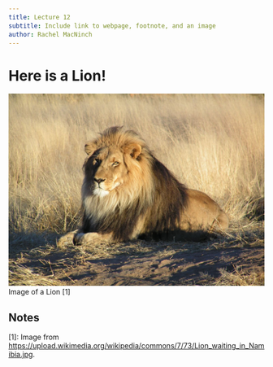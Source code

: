 ```yaml
---
title: Lecture 12
subtitle: Include link to webpage, footnote, and an image
author: Rachel MacNinch
---
```

# Here is a Lion!
<img src= "Lion_waiting_in_Namibia.jpg">
Image of a Lion [1]

## Notes
[1]: Image from https://upload.wikimedia.org/wikipedia/commons/7/73/Lion_waiting_in_Namibia.jpg. 
